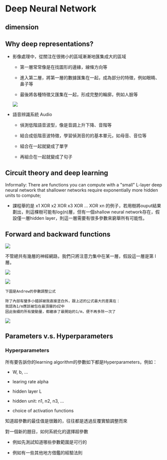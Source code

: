 # Deep Neural Network

## dimension

## Why deep representations?

- 影像處理中，從關注在很微小的區域漸漸地匯集成大的區域

    - 第一層常常像是在找圖形的邊緣，線條方向等

    - 進入第二層，將第一層的數據匯集在一起，成為部分的特徵，例如眼睛、鼻子等

    - 最後將各種特徵又匯集在一起，形成完整的輪廓，例如人臉等

    ![](https://i.imgur.com/3PMuVLl.png)

- 語音辨識系統 Audio

    - 偵測低階語音波型，像是音調上升下降、音階等

    - 結合成低階音波特徵，學習偵測音的的基本單元，如母音、音位等

    - 組合在一起就變成了單字

    - 再組合在一起就變成了句子


## Circuit theory and deep learning

Informally: There are functions you can compute with a "small" L-layer deep neural network that shallower networks require exponentially more hidden units to compute;

- 課程舉的是 x1 XOR x2 XOR x3 XOR ... XOR xn 的例子，若用樹將ouput結果劃出，則這棵樹可能有log(n)層，但有一個shallow neural network存在，假設僅一層hidden layer，則這一層需要有很多參數來窮舉所有可能性。


## Forward and backward functions

![](https://i.imgur.com/ZdQC2gV.png)


不管總共有幾層的神經網路，我們只將注意力集中在某一層，假設這一層是第 l 層。

![](https://i.imgur.com/9VAvGAn.png)

![](https://i.imgur.com/i4DlQqH.png)

```
下圖是Andrew的參數調整公式

除了內部有蠻多小錯誤被我直接塗白外，跟上述的公式最大的差異在：
我認為1/m應該被包在最頂層的dZ中
因此後續的所有變動量，都繼承了最開始的1/m，便不再多除一次了
```

![](https://i.imgur.com/dpejPXd.png)


## Parameters v.s. Hyperparameters

### Hyperparameters

所有要告訴你的learning algorithm的參數如下都是Hyperparameters，例如：

- W, b, ...

- learing rate alpha

- hidden layer L

- hidden unit: n1, n2, n3, ...

- choice of activation functions

知道超參數的最佳值是很難的，往往都是透過反覆實驗調整而來

對一個新的題目，如何系統化的選擇超參數

- 例如先測試知道哪些參數範圍是可行的

- 例如有一些其他地方借鑑的經驗法則
